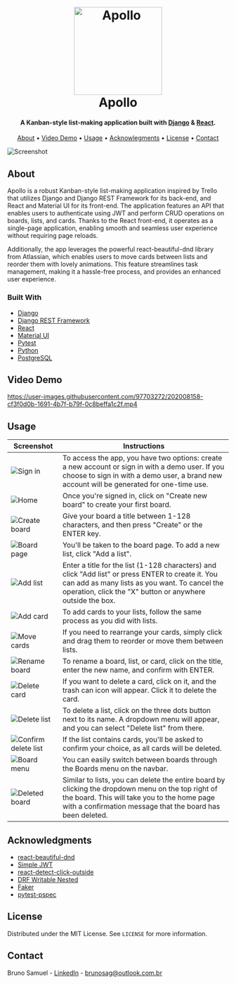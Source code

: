 <h1 align="center">
    <br>
    <a href="https://apolloboards.tk">
        <img src="https://github.com/brunosag/apollo/assets/97703272/aeb4eb1d-b6fc-4954-930d-d339594e4ffa" alt="Apollo" width="200">
    </a>
    <br>
    Apollo
    <br>
</h1>

<h4 align="center">A Kanban-style list-making application built with <a href="https://www.djangoproject.com/" target="_blank">Django</a> & <a href="https://reactjs.org/" target="_blank">React</a>.</h4>

<p align="center">
    <a href="#about">About</a> •
    <a href="#video-demo">Video Demo</a> •
    <a href="#usage">Usage</a> •
    <a href="#acknowledgments">Acknowlegments</a> •
    <a href="#license">License</a> •
    <a href="#contact">Contact</a>
</p>

![Screenshot](https://user-images.githubusercontent.com/97703272/202171394-729ae401-f8f7-47f6-abae-8001a49d414d.png)

## About

Apollo is a robust Kanban-style list-making application inspired by Trello that utilizes Django and Django REST Framework for its back-end, and React and Material UI for its front-end. The application features an API that enables users to authenticate using JWT and perform CRUD operations on boards, lists, and cards. Thanks to the React front-end, it operates as a single-page application, enabling smooth and seamless user experience without requiring page reloads.

Additionally, the app leverages the powerful react-beautiful-dnd library from Atlassian, which enables users to move cards between lists and reorder them with lovely animations. This feature streamlines task management, making it a hassle-free process, and provides an enhanced user experience.

### Built With

-   [Django](https://www.djangoproject.com/)
-   [Django REST Framework](https://www.django-rest-framework.org/)
-   [React](https://reactjs.org/)
-   [Material UI](https://mui.com/)
-   [Pytest](https://docs.pytest.org/)
-   [Python](https://www.python.org/)
-   [PostgreSQL](https://www.postgresql.org/)

## Video Demo

https://user-images.githubusercontent.com/97703272/202008158-cf3f0d0b-1691-4b7f-b79f-0c8beffa1c2f.mp4

## Usage

| Screenshot | Instructions |
|--|--|
| ![Sign in](https://user-images.githubusercontent.com/97703272/233903094-ec0e567f-fab6-49c9-b25b-22d07fe611bd.png) | To access the app, you have two options: create a new account or sign in with a demo user. If you choose to sign in with a demo user, a brand new account will be generated for one-time use. |
| ![Home](https://user-images.githubusercontent.com/97703272/233903092-03ae7b58-4c15-4c07-92be-2a16fc6db8f1.png) | Once you're signed in, click on "Create new board" to create your first board. |
| ![Create board](https://user-images.githubusercontent.com/97703272/233903091-2224aaf6-02b0-4fd3-809c-3e4be0f7b6e5.png) | Give your board a title between 1-128 characters, and then press "Create" or the ENTER key. |
| ![Board page](https://user-images.githubusercontent.com/97703272/233903089-09438062-fe26-4e89-b481-7bee84c05e01.png) | You'll be taken to the board page. To add a new list, click "Add a list". |
| ![Add list](https://user-images.githubusercontent.com/97703272/233903088-7c64a9aa-9ab0-4144-a8df-0581e062fd40.png) | Enter a title for the list (1-128 characters) and click "Add list" or press ENTER to create it. You can add as many lists as you want. To cancel the operation, click the "X" button or anywhere outside the box. |
| ![Add card](https://user-images.githubusercontent.com/97703272/233903086-b902263e-01a2-4e07-9964-d251ab672c57.png) | To add cards to your lists, follow the same process as you did with lists. |
| ![Move cards](https://user-images.githubusercontent.com/97703272/233903084-49c12d4c-feee-4dd9-afa3-54c831a0918c.png) | If you need to rearrange your cards, simply click and drag them to reorder or move them between lists. |
| ![Rename board](https://user-images.githubusercontent.com/97703272/233903081-bf8231c6-4ffb-49df-9e7a-31e5f4ec679b.png) | To rename a board, list, or card, click on the title, enter the new name, and confirm with ENTER. |
| ![Delete card](https://user-images.githubusercontent.com/97703272/233903080-6eaf78f9-8098-4931-a2e0-0666ea88608b.png) | If you want to delete a card, click on it, and the trash can icon will appear. Click it to delete the card. |
| ![Delete list](https://user-images.githubusercontent.com/97703272/233903078-59d54f8d-0396-4008-b82d-15b5b775296d.png) | To delete a list, click on the three dots button next to its name. A dropdown menu will appear, and you can select "Delete list" from there. |
| ![Confirm delete list](https://user-images.githubusercontent.com/97703272/233903076-403c4cb6-2cde-4901-9fb5-b183fdc63d49.png) | If the list contains cards, you'll be asked to confirm your choice, as all cards will be deleted. |
| ![Board menu](https://user-images.githubusercontent.com/97703272/233904805-aa132959-4866-4e4b-be3c-b9accacca378.png) | You can easily switch between boards through the Boards menu on the navbar. |
| ![Deleted board](https://user-images.githubusercontent.com/97703272/233904524-a4c9d190-ab1e-44d1-91e1-ed81862df047.png) | Similar to lists, you can delete the entire board by clicking the dropdown menu on the top right of the board. This will take you to the home page with a confirmation message that the board has been deleted. |


## Acknowledgments

-   [react-beautiful-dnd](https://github.com/atlassian/react-beautiful-dnd)
-   [Simple JWT](https://github.com/jazzband/djangorestframework-simplejwt)
-   [react-detect-click-outside](https://www.npmjs.com/package/react-detect-click-outside)
-   [DRF Writable Nested](https://github.com/beda-software/drf-writable-nested)
-   [Faker](https://github.com/joke2k/faker)
-   [pytest-pspec](https://github.com/gwthm-in/pytest-pspec)

## License

Distributed under the MIT License. See `LICENSE` for more information.

## Contact

Bruno Samuel - <a href="https://www.linkedin.com/in/brunosag/" target="_new">LinkedIn</a> - <a href="mailto:brunosag@outlook.com.br" target="_new">brunosag@outlook.com.br</a>
